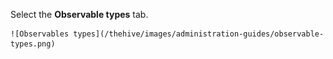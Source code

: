 Select the **Observable types** tab.

    ![Observables types](/thehive/images/administration-guides/observable-types.png)